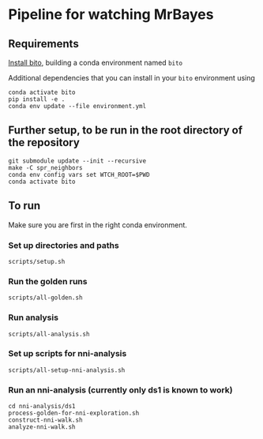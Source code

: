 # Pipeline for watching MrBayes

## Requirements

[Install bito](https://github.com/phylovi/bito), building a conda environment named `bito`

Additional dependencies that you can install in your `bito` environment using

    conda activate bito
    pip install -e .
    conda env update --file environment.yml

## Further setup, to be run in the root directory of the repository

    git submodule update --init --recursive
    make -C spr_neighbors
    conda env config vars set WTCH_ROOT=$PWD
    conda activate bito


## To run

Make sure you are first in the right conda environment.

### Set up directories and paths

    scripts/setup.sh

### Run the golden runs

    scripts/all-golden.sh

### Run analysis

    scripts/all-analysis.sh

### Set up scripts for nni-analysis

    scripts/all-setup-nni-analysis.sh

### Run an nni-analysis (currently only ds1 is known to work)

    cd nni-analysis/ds1
    process-golden-for-nni-exploration.sh
    construct-nni-walk.sh
    analyze-nni-walk.sh
